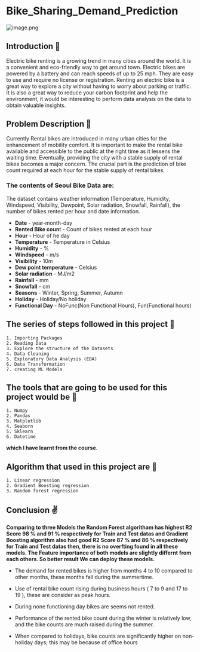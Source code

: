 # Bike_Sharing_Demand_Prediction

![image.png](https://d9hhrg4mnvzow.cloudfront.net/www.slugbikelife.org/giveaway/234e4595-e-bike-motion.gif)

## Introduction 📘
Electric bike renting is a growing trend in many cities around the world. It is a convenient and eco-friendly way to get around town. Electric bikes are powered by a battery and can reach speeds of up to 25 mph. They are easy to use and require no license or registration. Renting an electric bike is a great way to explore a city without having to worry about parking or traffic. It is also a great way to reduce your carbon footprint and help the environment, it would be interesting to perform data analysis on the data to obtain valuable insights.

## Problem Description 🤔  
Currently Rental bikes are introduced in many urban cities for the enhancement of mobility comfort. It is important to make the rental bike available and accessible to the public at the right time as it lessens the waiting time. Eventually, providing the city with a stable supply of rental bikes becomes a major concern. The crucial part is the prediction of bike count required at each hour for the stable supply of rental bikes.

### The contents of Seoul Bike Data are:
The dataset contains weather information (Temperature, Humidity, Windspeed, Visibility, Dewpoint, Solar radiation, Snowfall, Rainfall), the number of bikes rented 
per hour and date information.

* **Date** - year-month-day
* **Rented Bike coun**t - Count of bikes rented at each hour
* **Hour** - Hour of he day
* **Temperature** - Temperature in Celsius
* **Humidity** - %
* **Windspeed** - m/s
* **Visibility** - 10m
* **Dew point temperature** - Celsius
* **Solar radiation** - MJ/m2
* **Rainfall** - mm
* **Snowfall** - cm
* **Seasons** - Winter, Spring, Summer, Autumn
* **Holiday** - Holiday/No holiday
* **Functional Day** - NoFunc(Non Functional Hours), Fun(Functional hours)

## The series of steps followed in this project 📃

    1. Importing Packages
    2. Reading Data
    3. Explore the structure of the Datasets
    4. Data Cleaning
    5. Exploratory Data Analysis (EDA)
    6. Data Transformation
    7. creating ML Models
	
## The tools that are going to be used for this project would be 💾
   
    1. Numpy 
    2. Pandas
    3. Matplotlib
    4. Seaborn
    5. Sklearn
    6. Datetime
   
**which I have learnt from the course.**

## Algorithm that used in this project are 🔣

    1. Linear regression
    2. Gradient Boosting regression
    3. Random forest regression

## Conclusion ✌

**Comparing to three Models the Random Forest algoritham has highest R2 Score 98 % and 91 % respectively for Train and Test datas and Gradient Boosting algorithm also had good R2 Score 87 % and 86 % respectively for Train and Test datas then, there is no overfting found in all these models. The Feature importance of both models are slightly differnt from each others. So better result We can deploy these models.**

* The demand for rented bikes is higher from months 4 to 10 compared to other months, these months fall during the summertime.

* Use of rental bike count rising during business hours ( 7 to 9 and 17 to 19 ), these are consider as peak hours.

* During none functioning day bikes are seems not rented.

* Performance of the rented bike count during the winter is relatively low, and the bike counts are much raised during the summer.

* When compared to holidays, bike counts are significantly higher on non-holiday days; this may be because of office hours 
